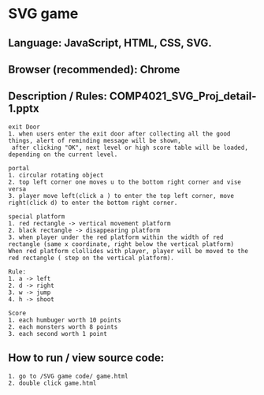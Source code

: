 # SVG game
## Language: JavaScript, HTML, CSS, SVG.
## Browser (recommended): Chrome
## Description / Rules:  COMP4021_SVG_Proj_detail-1.pptx
```
exit Door
1. when users enter the exit door after collecting all the good things, alert of reminding message will be shown,
 after clicking "OK", next level or high score table will be loaded, depending on the current level.

portal
1. circular rotating object
2. top left corner one moves u to the bottom right corner and vise versa
3. player move left(click a ) to enter the top left corner, move right(click d) to enter the bottom right corner.

special platform
1. red rectangle -> vertical movement platform
2. black rectangle -> disappearing platform
3. when player under the red platform within the width of red rectangle (same x coordinate, right below the vertical platform)
When red platform clollides with player, player will be moved to the red rectangle ( step on the vertical platform).

Rule:
1. a -> left
2. d -> right
3. w -> jump
4. h -> shoot

Score
1. each humbuger worth 10 points
2. each monsters worth 8 points
3. each second worth 1 point

```
## How to run / view source code:
```
1. go to /SVG game code/ game.html
2. double click game.html

```
